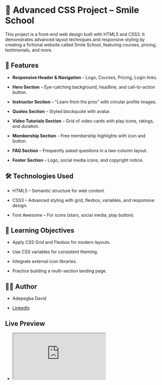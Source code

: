 # 🎨 Advanced CSS Project – Smile School

This project is a front-end web design built with HTML5 and CSS3.
It demonstrates advanced layout techniques and responsive styling by creating a fictional website called Smile School, featuring courses, pricing, testimonials, and more.

## 📌 Features

- **Responsive Header & Navigation** – Logo, Courses, Pricing, Login links.

- **Hero Section** – Eye-catching background, headline, and call-to-action button.

- **Instructor Section** – "Learn from the pros" with circular profile images.

- **Quotes Section** – Styled blockquote with avatar.

- **Video Tutorials Section** – Grid of video cards with play icons, ratings, and duration.

- **Membership Section** – Free membership highlights with icon and button.

- **FAQ Section** – Frequently asked questions in a two-column layout.

- **Footer Section** – Logo, social media icons, and copyright notice.

## 🛠️ Technologies Used

- HTML5 – Semantic structure for web content.

- CSS3 – Advanced styling with grid, flexbox, variables, and responsive design.

- Font Awesome – For icons (stars, social media, play button).

## 🎯 Learning Objectives

- Apply CSS Grid and Flexbox for modern layouts.

- Use CSS variables for consistent theming.

- Integrate external icon libraries.

- Practice building a multi-section landing page.

## 👨‍💻 Author

- Adepegba David

- <a href="https://www.linkedin.com/in/adepegbadavid1">LinkedIn</a>

## Live Preview

<!--
- <a href="https://adepegba1.github.io/alx_html_css/css_advanced/index.html" target="_blank">Click Me</a> -->

- <iframe src="https://adepegba1.github.io/alx_html_css/css_advanced/index.html" target="_blank" title="Homepage"></iframe>
